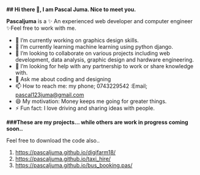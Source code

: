 **## Hi there 👋, I am Pascal Juma. Nice to meet you.**

**Pascaljuma** is a ✨ An experienced web developer and computer engineer ✨Feel free to work with me.
- 🔭 I’m currently working on graphics design skills.
- 🌱 I’m currently learning machine learning using python django.
- 👯 I’m looking to collaborate on various projects including web development, data analysis, graphic design and hardware engineering.
- 🤔 I’m looking for help with any partnership to work or share knowledge with.
- 💬 Ask me about coding and designing
- 📫 How to reach me: my phone; 0743229542
                      :Email; pascal123juma@gmail.com
- 😄 My motivation: Money keeps me going for greater things.
- ⚡ Fun fact: I love driving and sharing ideas with people.



**###These are my projects... while others are work in progress coming soon..**

Feel free to download the code also..

1) https://pascaljuma.github.io/digifarm18/
2) https://pascaljuma.github.io/taxi_hire/
3) https://pascaljuma.github.io/bus_booking.pas/





